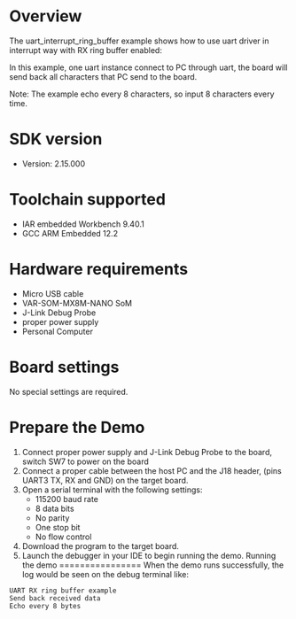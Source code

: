 Overview
========
The uart_interrupt_ring_buffer example shows how to use uart driver in interrupt way with
RX ring buffer enabled:

In this example, one uart instance connect to PC through uart, the board will
send back all characters that PC send to the board.

Note: The example echo every 8 characters, so input 8 characters every time.



SDK version
===========
- Version: 2.15.000

Toolchain supported
===================
- IAR embedded Workbench  9.40.1
- GCC ARM Embedded  12.2

Hardware requirements
=====================
- Micro USB cable
- VAR-SOM-MX8M-NANO SoM
- J-Link Debug Probe
- proper power supply
- Personal Computer

Board settings
==============
No special settings are required.



Prepare the Demo
================
1.  Connect proper power supply and J-Link Debug Probe to the board, switch SW7 to power on the board
2.  Connect a proper cable between the host PC and the J18 header, (pins UART3 TX, RX and GND) on the target board.
3.  Open a serial terminal with the following settings:
    - 115200 baud rate
    - 8 data bits
    - No parity
    - One stop bit
    - No flow control
4.  Download the program to the target board.
5.  Launch the debugger in your IDE to begin running the demo.
Running the demo
================
When the demo runs successfully, the log would be seen on the debug terminal like:

~~~~~~~~~~~~~~~~~~~~~~~~~~~~~~
UART RX ring buffer example
Send back received data
Echo every 8 bytes
~~~~~~~~~~~~~~~~~~~~~~~~~~~~~~

